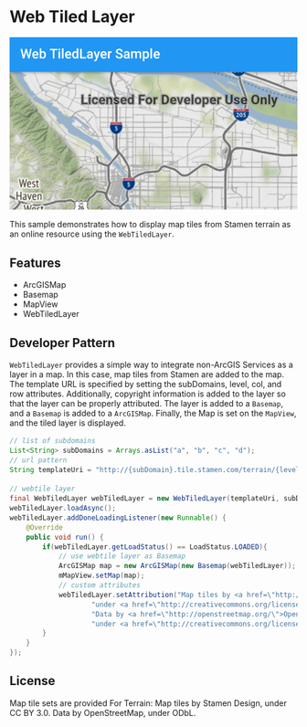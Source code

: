 # Web Tiled Layer

![Web Tiled Layer](webtiledlayer.png)

This sample demonstrates how to display map tiles from Stamen terrain as an online resource using the `WebTiledLayer`. 

## Features
* ArcGISMap
* Basemap
* MapView
* WebTiledLayer

## Developer Pattern
`WebTiledLayer` provides a simple way to integrate non-ArcGIS Services as a layer in a map. In this case, map tiles from Stamen are added to the map. The template URL is specified by setting the subDomains, level, col, and row attributes. Additionally, copyright information is added to the layer so that the layer can be properly attributed. The layer is added to a `Basemap`, and a `Basemap` is added to a `ArcGISMap`. Finally, the Map is set on the `MapView`, and the tiled layer is displayed.

```java
// list of subdomains
List<String> subDomains = Arrays.asList("a", "b", "c", "d");
// url pattern
String templateUri = "http://{subDomain}.tile.stamen.com/terrain/{level}/{col}/{row}.png";

// webtile layer
final WebTiledLayer webTiledLayer = new WebTiledLayer(templateUri, subDomains);
webTiledLayer.loadAsync();
webTiledLayer.addDoneLoadingListener(new Runnable() {
    @Override
    public void run() {
        if(webTiledLayer.getLoadStatus() == LoadStatus.LOADED){
            // use webtile layer as Basemap
            ArcGISMap map = new ArcGISMap(new Basemap(webTiledLayer));
            mMapView.setMap(map);
            // custom attributes
            webTiledLayer.setAttribution("Map tiles by <a href=\"http://stamen.com/\">Stamen Design</a>, " +
                    "under <a href=\"http://creativecommons.org/licenses/by/3.0\">CC BY 3.0</a>. " +
                    "Data by <a href=\"http://openstreetmap.org/\">OpenStreetMap</a>, " +
                    "under <a href=\"http://creativecommons.org/licenses/by-sa/3.0\">CC BY SA</a>.");
        }
    }
});
```

## License
Map tile sets are provided For Terrain: Map tiles by Stamen Design, under CC BY 3.0. Data by OpenStreetMap, under ODbL.